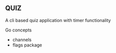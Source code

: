 ## QUIZ


A cli based quiz application with timer functionality

Go concepts

- channels
- flags package
